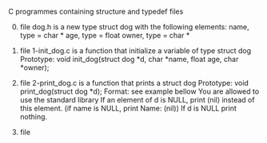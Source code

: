 C programmes containing structure and typedef files

0. file dog.h is a new type struct dog with the following elements:
name, type = char *
age, type = float
owner, type = char *

1. file 1-init_dog.c is a function that initialize a variable of type struct dog
Prototype: void init_dog(struct dog *d, char *name, float age, char *owner);

2. file 2-print_dog.c is a function that prints a struct dog
Prototype: void print_dog(struct dog *d);
Format: see example bellow
You are allowed to use the standard library
If an element of d is NULL, print (nil) instead of this element. (if name is NULL, print Name: (nil))
If d is NULL print nothing.

3. file 
